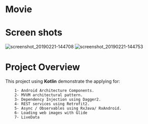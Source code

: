 # Movie
# Screen shots
![screenshot_20190221-144708](https://user-images.githubusercontent.com/28901635/53171712-30df3800-35ec-11e9-93a7-9d264fce75cd.png)
![screenshot_20190221-144753](https://user-images.githubusercontent.com/28901635/53171874-98958300-35ec-11e9-8763-275624f3bccc.png)

# Project Overview
This project using  **Kotlin** demonstrate the applying for:
```
    1- Android Architecture Components.
    2- MVVM architectural pattern.
    3- Dependency Injection using Dagger2.
    4- REST services using Retrofit2.
    5- Async / Observables using RxJava/ RxAndroid.
    6- Loading web images with Glide
    7- LiveData
```
 


